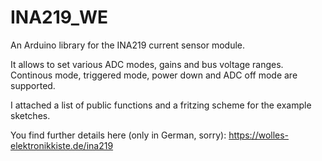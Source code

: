 # INA219_WE
An Arduino library for the INA219 current sensor module.

It allows to set various ADC modes, gains and bus voltage ranges. Continous mode, triggered mode, power down and ADC off mode are supported. 

I attached a list of public functions and a fritzing scheme for the example sketches.

You find further details here (only in German, sorry): https://wolles-elektronikkiste.de/ina219
